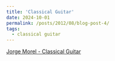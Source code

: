 ```yaml
---
title: 'Classical Guitar'
date: 2024-10-01
permalink: /posts/2012/08/blog-post-4/
tags:
  - classical guitar
---
```


[Jorge Morel - Classical Guitar](https://www.youtube.com/watch?v=egDcHchu2do)

